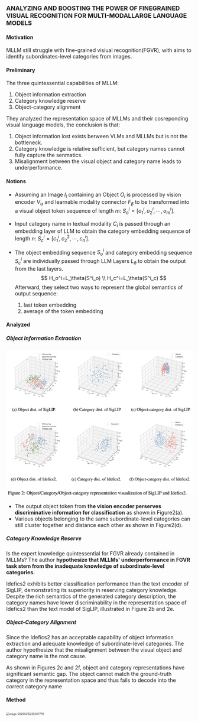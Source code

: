 ### ANALYZING AND BOOSTING THE POWER OF FINEGRAINED VISUAL RECOGNITION FOR MULTI-MODALLARGE LANGUAGE MODELS

#### Motivation

MLLM still struggle with fine-grained visiual recognition(FGVR), with aims to identify subordinates-level categories from images.

#### Preliminary

The three quintessential capabilities of MLLM:

1. Object information extraction
2. Category knowledge reserve
3. Object-category alignment

They analyzed the representation space of MLLMs and their cosreponding visual language models, the conclusion is that:

1. Object information lost exists berween VLMs and MLLMs but is not the bottleneck.
2. Category knowledge is relative sufficient, but category names cannot fully capture the senmatics.
3. Misalignment between the visual object and category name leads to underperformance.

#### Notions

- Assuming an Image $I_i$ containing an Object $O_i$ is processed by vision encoder $V_\alpha$ and learnable modality connector $F_\beta$ to be transformed into a visual object token sequence of length $m$: $S_o^{i}=[o_1^i, o_2^i, \cdots, o_m^{i}]$.

- Input category name in textual modality $C_i$ is passed through an embedding layer of LLM to obtain the category embedding sequence of length $n$: $S_c^i=[c_1^i, c_2^2, \cdots, c_n^i]$. 

- The object embedding sequence $S_o^{i}$ and category embedding sequence $S_c^i$ are individually passed through LLM Layers $L_\theta$ to obtain the output from the last layers.
  $$
  H_o^i=L_\theta(S^i_o) \\
  H_c^i=L_\theta(S^i_c)
  $$
  Afterward, they select two ways to represent the global semantics of output sequence:

  1. last token embedding
  2. average of the token embedding

#### Analyzed

##### Object Information Extraction

<img src="../resource/image-20250130014338157.png" alt="image-20250130014338157" style="zoom: 50%;" />

- The output object token from **the vision encoder perserves discriminative information for classification** as shown in Figure2(a).
- Various objects belonging to the same subordinate-level categories can still cluster together and distance each other as shown in Figure2(d).

##### Category Knowledge Reserve

Is the expert knowledge quintessential for FGVR already contained in MLLMs? The author **hypothesize that MLLMs' underperformance in FGVR task stem from the inadequate knowledge of subordinate-level categories.**

Idefics2 exhibits better classification performance than the text encoder of SigLIP, demonstrating its superiority in reserving category knowledge. Despite the rich semantics of the generated category description, the category names have lower discriminability in the representation space of Idefics2 than the text model of SigLIP, illustrated in Figure 2b and 2e.

##### Object-Category Alignment

Since the Idefics2 has an acceptable capability of object information extraction and adequate knowledge of subordinate-level categories. The author hypothesize that the misalignment between the visual object and category name is the root cause.

As shown in Figures 2c and 2f, object and category representations have significant semantic gap. The object cannot match the ground-truth category in the representation space and thus fails to decode into the correct category name

#### Method

<img src="/Users/zhuyue/Code/python/Daily-Paper-Reading/Deep Learning/resource/image-20250210225207778.png" alt="image-20250210225207778" style="zoom:50%;" />